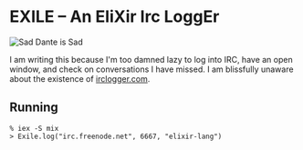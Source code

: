 EXILE – An EliXir Irc LoggEr
============================

![Sad Dante is Sad](http://upload.wikimedia.org/wikipedia/commons/7/77/Dante_exile.jpg)

I am writing this because I'm too damned lazy to log into IRC, have an open window, and check on conversations I have missed. I am blissfully unaware about the existence of [irclogger.com](http://irclogger.com/).

## Running

```
% iex -S mix
> Exile.log("irc.freenode.net", 6667, "elixir-lang")
```

